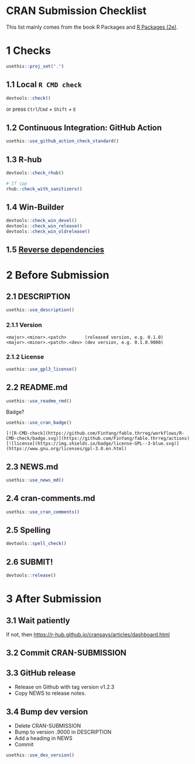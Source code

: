 
<!-- README.md is generated from README.Rmd. Please edit that file -->

# CRAN Submission Checklist

This list mainly comes from the book R Packages and [R Packages
(2e)](https://r-pkgs.org/). <!-- badges: start -->

<!-- badges: end -->

# 1 Checks

``` r
usethis::proj_set(".")
```

## 1.1 Local `R CMD check`

``` r
devtools::check()
```

or press `Ctrl`/`Cmd` + `Shift` + `E`

## 1.2 Continuous Integration: GitHub Action

``` r
usethis::use_github_action_check_standard()
```

## 1.3 R-hub

``` r
devtools::check_rhub()

# If cpp
rhub::check_with_sanitizers()
```

## 1.4 Win-Builder

``` r
devtools::check_win_devel()
devtools::check_win_release()
devtools::check_win_oldrelease()
```

## 1.5 [Reverse dependencies](https://r-pkgs.org/release.html#release-deps)

# 2 Before Submission

## 2.1 DESCRIPTION

``` r
usethis::use_description()
```

### 2.1.1 Version

    <major>.<minor>.<patch>       (released version, e.g. 0.1.0)
    <major>.<minor>.<patch>.<dev> (dev version, e.g. 0.1.0.9000)

### 2.1.2 License

``` r
usethis::use_gpl3_license()
```

## 2.2 README.md

``` r
usethis::use_readme_rmd()
```

Badge?

``` r
usethis::use_cran_badge()
```

    [![R-CMD-check](https://github.com/FinYang/fable.thrreg/workflows/R-CMD-check/badge.svg)](https://github.com/FinYang/fable.thrreg/actions)
    [![license](https://img.shields.io/badge/license-GPL--3-blue.svg)](https://www.gnu.org/licenses/gpl-3.0.en.html)

## 2.3 NEWS.md

``` r
usethis::use_news_md()
```

## 2.4 cran-comments.md

``` r
usethis::use_cran_comments()
```

## 2.5 Spelling

``` r
devtools::spell_check()
```

## 2.6 SUBMIT!

``` r
devtools::release()
```

# 3 After Submission

## 3.1 Wait patiently

If not, then <https://r-hub.github.io/cransays/articles/dashboard.html>

## 3.2 Commit CRAN-SUBMISSION

## 3.3 GitHub release

- Release on Github with tag version v1.2.3
- Copy NEWS to release notes.

## 3.4 Bump dev version

- Delete CRAN-SUBMISSION
- Bump to version .9000 in DESCRIPTION
- Add a heading in NEWS
- Commit

``` r
usethis::use_dev_version()
```
